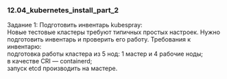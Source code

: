 ### 12.04_kubernetes_install_part_2 </br>
Задание 1: Подготовить инвентарь kubespray: </br>
Новые тестовые кластеры требуют типичных простых настроек. Нужно подготовить инвентарь и проверить его работу. Требования к инвентарю:</br>
    подготовка работы кластера из 5 нод: 1 мастер и 4 рабочие ноды; </br>
    в качестве CRI — containerd; </br>
    запуск etcd производить на мастере.</br>
